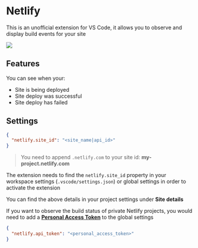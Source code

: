 # Netlify

This is an unofficial extension for VS Code, it allows you to observe and display build events for your site

![](https://i.ibb.co/dDTT78R/Screenshot-from-2019-09-23-18-27-29.png)

## Features
You can see when your:

* Site is being deployed
* Site deploy was successful
* Site deploy has failed

## Settings

```json
{
  "netlify.site_id": "<site_name|api_id>"
}
```
> You need to append `.netlify.com` to your site id: **my-project.netlify.com**

The extension needs to find the `netlify.site_id` property in your workspace settings (`.vscode/settings.json`) or global settings in order to activate the extension

You can find the above details in your project settings under __Site details__

If you want to observe the build status of private Netlify projects, you would need to add a [**Personal Access Token**](https://app.netlify.com/user/settings) to the global settings 

```json
{
  "netlify.api_token": "<personal_access_token>"
}
```